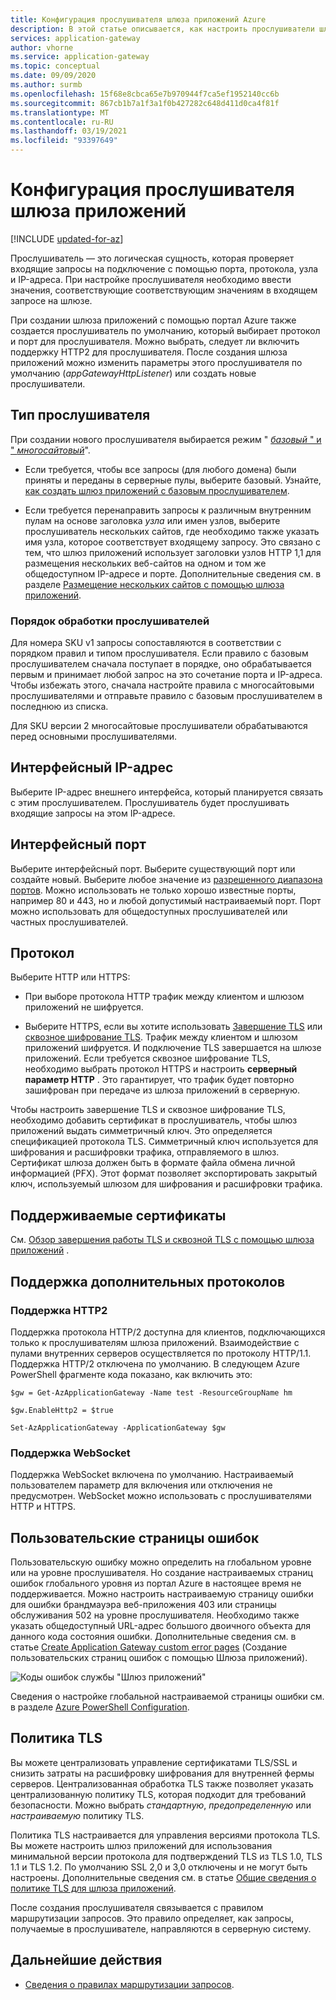 ```yaml
---
title: Конфигурация прослушивателя шлюза приложений Azure
description: В этой статье описывается, как настроить прослушиватели шлюза приложений Azure.
services: application-gateway
author: vhorne
ms.service: application-gateway
ms.topic: conceptual
ms.date: 09/09/2020
ms.author: surmb
ms.openlocfilehash: 15f68e8cbca65e7b970944f7ca5ef1952140cc6b
ms.sourcegitcommit: 867cb1b7a1f3a1f0b427282c648d411d0ca4f81f
ms.translationtype: MT
ms.contentlocale: ru-RU
ms.lasthandoff: 03/19/2021
ms.locfileid: "93397649"
---
```

# <a name="application-gateway-listener-configuration"></a>Конфигурация прослушивателя шлюза приложений

[!INCLUDE [updated-for-az](../../includes/updated-for-az.md)]

Прослушиватель — это логическая сущность, которая проверяет входящие запросы на подключение с помощью порта, протокола, узла и IP-адреса. При настройке прослушивателя необходимо ввести значения, соответствующие соответствующим значениям в входящем запросе на шлюзе.

При создании шлюза приложений с помощью портал Azure также создается прослушиватель по умолчанию, который выбирает протокол и порт для прослушивателя. Можно выбрать, следует ли включить поддержку HTTP2 для прослушивателя. После создания шлюза приложений можно изменить параметры этого прослушивателя по умолчанию (*appGatewayHttpListener*) или создать новые прослушиватели.

## <a name="listener-type"></a>Тип прослушивателя

При создании нового прослушивателя выбирается режим " [ *базовый* " и " *многосайтовый*](./application-gateway-components.md#types-of-listeners)".

- Если требуется, чтобы все запросы (для любого домена) были приняты и переданы в серверные пулы, выберите базовый. Узнайте, [как создать шлюз приложений с базовым прослушивателем](./quick-create-portal.md).

- Если требуется перенаправить запросы к различным внутренним пулам на основе заголовка *узла* или имен узлов, выберите прослушиватель нескольких сайтов, где необходимо также указать имя узла, которое соответствует входящему запросу. Это связано с тем, что шлюз приложений использует заголовки узлов HTTP 1,1 для размещения нескольких веб-сайтов на одном и том же общедоступном IP-адресе и порте. Дополнительные сведения см. в разделе [Размещение нескольких сайтов с помощью шлюза приложений](multiple-site-overview.md).

### <a name="order-of-processing-listeners"></a>Порядок обработки прослушивателей

Для номера SKU v1 запросы сопоставляются в соответствии с порядком правил и типом прослушивателя. Если правило с базовым прослушивателем сначала поступает в порядке, оно обрабатывается первым и принимает любой запрос на это сочетание порта и IP-адреса. Чтобы избежать этого, сначала настройте правила с многосайтовыми прослушивателями и отправьте правило с базовым прослушивателем в последнюю из списка.

Для SKU версии 2 многосайтовые прослушиватели обрабатываются перед основными прослушивателями.

## <a name="front-end-ip-address"></a>Интерфейсный IP-адрес

Выберите IP-адрес внешнего интерфейса, который планируется связать с этим прослушивателем. Прослушиватель будет прослушивать входящие запросы на этом IP-адресе.

## <a name="front-end-port"></a>Интерфейсный порт

Выберите интерфейсный порт. Выберите существующий порт или создайте новый. Выберите любое значение из [разрешенного диапазона портов](./application-gateway-components.md#ports). Можно использовать не только хорошо известные порты, например 80 и 443, но и любой допустимый настраиваемый порт. Порт можно использовать для общедоступных прослушивателей или частных прослушивателей.

## <a name="protocol"></a>Протокол

Выберите HTTP или HTTPS:

- При выборе протокола HTTP трафик между клиентом и шлюзом приложений не шифруется.

- Выберите HTTPS, если вы хотите использовать [Завершение TLS](features.md#secure-sockets-layer-ssltls-termination) или [сквозное шифрование TLS](./ssl-overview.md). Трафик между клиентом и шлюзом приложений шифруется. И подключение TLS завершается на шлюзе приложений. Если требуется сквозное шифрование TLS, необходимо выбрать протокол HTTPS и настроить **серверный параметр HTTP** . Это гарантирует, что трафик будет повторно зашифрован при передаче из шлюза приложений в серверную.


Чтобы настроить завершение TLS и сквозное шифрование TLS, необходимо добавить сертификат в прослушиватель, чтобы шлюз приложений выдать симметричный ключ. Это определяется спецификацией протокола TLS. Симметричный ключ используется для шифрования и расшифровки трафика, отправляемого в шлюз. Сертификат шлюза должен быть в формате файла обмена личной информацией (PFX). Этот формат позволяет экспортировать закрытый ключ, используемый шлюзом для шифрования и расшифровки трафика.

## <a name="supported-certificates"></a>Поддерживаемые сертификаты

См. [Обзор завершения работы TLS и сквозной TLS с помощью шлюза приложений](ssl-overview.md#certificates-supported-for-tls-termination) .

## <a name="additional-protocol-support"></a>Поддержка дополнительных протоколов

### <a name="http2-support"></a>Поддержка HTTP2

Поддержка протокола HTTP/2 доступна для клиентов, подключающихся только к прослушивателям шлюза приложений. Взаимодействие с пулами внутренних серверов осуществляется по протоколу HTTP/1.1. Поддержка HTTP/2 отключена по умолчанию. В следующем Azure PowerShell фрагменте кода показано, как включить это:

```azurepowershell
$gw = Get-AzApplicationGateway -Name test -ResourceGroupName hm

$gw.EnableHttp2 = $true

Set-AzApplicationGateway -ApplicationGateway $gw
```

### <a name="websocket-support"></a>Поддержка WebSocket

Поддержка WebSocket включена по умолчанию. Настраиваемый пользователем параметр для включения или отключения не предусмотрен. WebSocket можно использовать с прослушивателями HTTP и HTTPS.

## <a name="custom-error-pages"></a>Пользовательские страницы ошибок

Пользовательскую ошибку можно определить на глобальном уровне или на уровне прослушивателя. Но создание настраиваемых страниц ошибок глобального уровня из портал Azure в настоящее время не поддерживается. Можно настроить настраиваемую страницу ошибки для ошибки брандмауэра веб-приложения 403 или страницы обслуживания 502 на уровне прослушивателя. Необходимо также указать общедоступный URL-адрес большого двоичного объекта для данного кода состояния ошибки. Дополнительные сведения см. в статье [Create Application Gateway custom error pages](./custom-error.md) (Создание пользовательских страниц ошибок с помощью Шлюза приложений).

![Коды ошибок службы "Шлюз приложений"](/azure/application-gateway/media/custom-error/ag-error-codes.png)

Сведения о настройке глобальной настраиваемой страницы ошибки см. в разделе [Azure PowerShell Configuration](./custom-error.md#azure-powershell-configuration).

## <a name="tls-policy"></a>Политика TLS

Вы можете централизовать управление сертификатами TLS/SSL и снизить затраты на расшифровку шифрования для внутренней фермы серверов. Централизованная обработка TLS также позволяет указать централизованную политику TLS, которая подходит для требований безопасности. Можно выбрать *стандартную*, *предопределенную* или *настраиваемую* политику TLS.

Политика TLS настраивается для управления версиями протокола TLS. Вы можете настроить шлюз приложений для использования минимальной версии протокола для подтверждений TLS из TLS 1.0, TLS 1.1 и TLS 1.2. По умолчанию SSL 2,0 и 3,0 отключены и не могут быть настроены. Дополнительные сведения см. в статье [Общие сведения о политике TLS для шлюза приложений](./application-gateway-ssl-policy-overview.md).

После создания прослушивателя связывается с правилом маршрутизации запросов. Это правило определяет, как запросы, получаемые в прослушивателе, направляются в серверную систему.

## <a name="next-steps"></a>Дальнейшие действия

- [Сведения о правилах маршрутизации запросов](configuration-request-routing-rules.md).